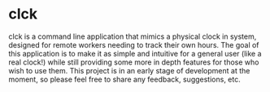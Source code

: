 # clck
clck is a command line application that mimics a physical clock in system, designed for remote workers needing to track their own hours. The goal of this application is to make it as simple and intuitive for a general user (like a real clock!) while still providing some more in depth features for those who wish to use them. This project is in an early stage of development at the moment, so please feel free to share any feedback, suggestions, etc.
